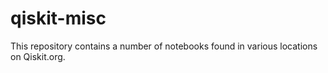 # qiskit-misc

This repository contains a number of notebooks found in various locations on Qiskit.org. 
